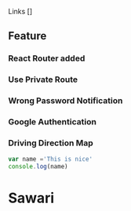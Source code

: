 Links
[]
## Feature
### React Router added
### Use Private Route
### Wrong Password Notification
### Google Authentication
### Driving Direction Map

```javascript
var name ='This is nice'
console.log(name)
```
# Sawari